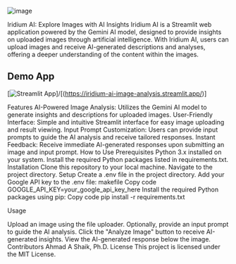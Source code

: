 ![image](https://github.com/ahmadalis2016/Iridium-AI-Image-Analysis/assets/130319416/3590b637-b72a-4a41-86ba-a556e9c22016)


Iridium AI: Explore Images with AI Insights
Iridium AI is a Streamlit web application powered by the Gemini AI model, designed to provide insights on uploaded images through artificial intelligence. With Iridium AI, users can upload images and receive AI-generated descriptions and analyses, offering a deeper understanding of the content within the images.

## Demo App

[![Streamlit App](https://static.streamlit.io/badges/streamlit_badge_black_white.svg)]/[(https://iridium-ai-image-analysis.streamlit.app/)]

Features
AI-Powered Image Analysis: Utilizes the Gemini AI model to generate insights and descriptions for uploaded images.
User-Friendly Interface: Simple and intuitive Streamlit interface for easy image uploading and result viewing.
Input Prompt Customization: Users can provide input prompts to guide the AI analysis and receive tailored responses.
Instant Feedback: Receive immediate AI-generated responses upon submitting an image and input prompt.
How to Use
Prerequisites
Python 3.x installed on your system.
Install the required Python packages listed in requirements.txt.
Installation
Clone this repository to your local machine.
Navigate to the project directory.
Setup
Create a .env file in the project directory.
Add your Google API key to the .env file:
makefile
Copy code
GOOGLE_API_KEY=your_google_api_key_here
Install the required Python packages using pip:
Copy code
pip install -r requirements.txt

Usage

Upload an image using the file uploader.
Optionally, provide an input prompt to guide the AI analysis.
Click the "Analyze Image" button to receive AI-generated insights.
View the AI-generated response below the image.
Contributors
Ahmad A Shaik, Ph.D.
License
This project is licensed under the MIT License.
